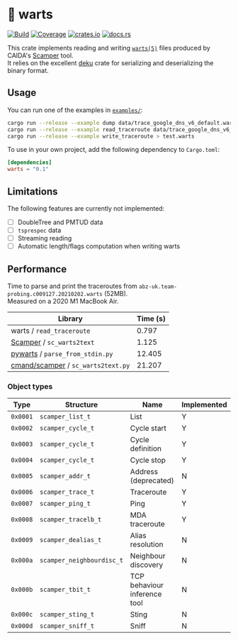 # 💢 warts

[![Build](https://img.shields.io/github/workflow/status/dioptra-io/warts/Build)](https://github.com/dioptra-io/warts/actions/workflows/build.yml)
[![Coverage](https://img.shields.io/codecov/c/github/dioptra-io/warts)](https://app.codecov.io/gh/dioptra-io/warts)
[![crates.io](https://img.shields.io/crates/v/warts?logo=crates)](https://crates.io/crates/warts/)
[![docs.rs](https://img.shields.io/docsrs/warts)](https://docs.rs/warts/)

This crate implements reading and writing
[`warts(5)`](https://www.caida.org/catalog/software/scamper/man/warts.5.pdf)
files produced by CAIDA's [Scamper](https://www.caida.org/catalog/software/scamper/) tool.  
It relies on the excellent [deku](https://github.com/sharksforarms/deku) crate for serializing and deserializing the binary format.

## Usage

You can run one of the examples in [`examples/`](examples/):

```bash
cargo run --release --example dump data/trace_google_dns_v6_default.warts
cargo run --release --example read_traceroute data/trace_google_dns_v6_default.warts
cargo run --release --example write_traceroute > test.warts
```

To use in your own project, add the following dependency to `Cargo.toml`:
```toml
[dependencies]
warts = "0.1"
```

## Limitations

The following features are currently not implemented:

- [ ] DoubleTree and PMTUD data
- [ ] `tsprespec` data
- [ ] Streaming reading
- [ ] Automatic length/flags computation when writing warts

## Performance

Time to parse and print the traceroutes from `abz-uk.team-probing.c009127.20210202.warts` (52MB).  
Measured on a 2020 M1 MacBook Air.

| Library                                                                              | Time (s)   |
|--------------------------------------------------------------------------------------|------------|
| warts / `read_traceroute`                                                            | 0.797      |
| [Scamper](https://www.caida.org/catalog/software/scamper/) / `sc_warts2text`         | 1.125      |
| [pywarts](https://github.com/drakkar-lig/scamper-pywarts) / `parse_from_stdin.py`    | 12.405     |
| [cmand/scamper](https://github.com/cmand/scamper) / `sc_warts2text.py`               | 21.207     |

### Object types

| Type     | Structure                 | Name                         | Implemented |
|----------|---------------------------|------------------------------|-------------|
| `0x0001` | `scamper_list_t`          | List                         | Y           |
| `0x0002` | `scamper_cycle_t`         | Cycle start                  | Y           |
| `0x0003` | `scamper_cycle_t`         | Cycle definition             | Y           |
| `0x0004` | `scamper_cycle_t`         | Cycle stop                   | Y           |
| `0x0005` | `scamper_addr_t`          | Address (deprecated)         | N           |
| `0x0006` | `scamper_trace_t`         | Traceroute                   | Y           |
| `0x0007` | `scamper_ping_t`          | Ping                         | Y           |
| `0x0008` | `scamper_tracelb_t`       | MDA traceroute               | Y           |
| `0x0009` | `scamper_dealias_t`       | Alias resolution             | N           |
| `0x000a` | `scamper_neighbourdisc_t` | Neighbour discovery          | N           |
| `0x000b` | `scamper_tbit_t`          | TCP behaviour inference tool | N           |
| `0x000c` | `scamper_sting_t`         | Sting                        | N           |
| `0x000d` | `scamper_sniff_t`         | Sniff                        | N           |
